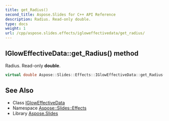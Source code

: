 ```yaml
---
title: get_Radius()
second_title: Aspose.Slides for C++ API Reference
description: Radius. Read-only double.
type: docs
weight: 1
url: /cpp/aspose.slides.effects/igloweffectivedata/get_radius/
---
```

## IGlowEffectiveData::get_Radius() method


Radius. Read-only **double**.

```cpp
virtual double Aspose::Slides::Effects::IGlowEffectiveData::get_Radius()=0
```

## See Also

* Class [IGlowEffectiveData](./)
* Namespace [Aspose::Slides::Effects](../)
* Library [Aspose.Slides](../../)